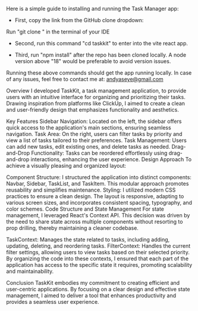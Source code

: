 Here is a simple guide to installing and running the Task Manager app:

- First, copy the link from the GitHub clone dropdown:

Run "git clone <link>" in the terminal of your IDE

- Second, run this command "cd taskkit" to enter into the vite react app.

- Third, run "npm install" after the repo has been cloned locally. A node version above "18" would be preferable to avoid version issues.

Running these above commands should get the app running locally. In case of any issues, feel free to contact me at: andyaseye@gmail.com


Overview
I developed TaskKit, a task management application, to provide users with an intuitive interface for organizing and prioritizing their tasks. Drawing inspiration from platforms like ClickUp, I aimed to create a clean and user-friendly design that emphasizes functionality and aesthetics.

Key Features
Sidebar Navigation: Located on the left, the sidebar offers quick access to the application's main sections, ensuring seamless navigation.
Task Area: On the right, users can filter tasks by priority and view a list of tasks tailored to their preferences.
Task Management: Users can add new tasks, edit existing ones, and delete tasks as needed.
Drag-and-Drop Functionality: Tasks can be reordered effortlessly using drag-and-drop interactions, enhancing the user experience.
Design Approach
To achieve a visually pleasing and organized layout:

Component Structure: I structured the application into distinct components: Navbar, Sidebar, TaskList, and TaskItem. This modular approach promotes reusability and simplifies maintenance.
Styling: I utilized modern CSS practices to ensure a clean design. The layout is responsive, adapting to various screen sizes, and incorporates consistent spacing, typography, and color schemes.
Code Structure and State Management
For state management, I leveraged React's Context API. This decision was driven by the need to share state across multiple components without resorting to prop drilling, thereby maintaining a cleaner codebase. 

TaskContext: Manages the state related to tasks, including adding, updating, deleting, and reordering tasks.
FilterContext: Handles the current filter settings, allowing users to view tasks based on their selected priority.
By organizing the code into these contexts, I ensured that each part of the application has access to the specific state it requires, promoting scalability and maintainability.

Conclusion
TaskKit embodies my commitment to creating efficient and user-centric applications. By focusing on a clear design and effective state management, I aimed to deliver a tool that enhances productivity and provides a seamless user experience.



